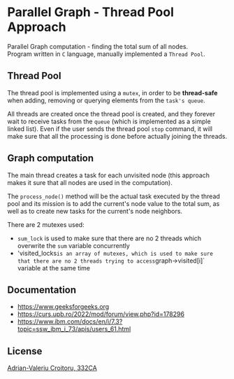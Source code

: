 # Parallel Graph - Thread Pool Approach

Parallel Graph computation - finding the total sum of all nodes.\
Program written in `C` language, manually implemented a `Thread Pool`.


## Thread Pool

The thread pool is implemented using a `mutex`, in order to be **thread-safe**
when adding, removing or querying elements from the `task's queue`.

All threads are created once the thread pool is created, and they forever wait
to receive tasks from the `queue` (which is implemented as a simple linked list).
Even if the user sends the thread pool `stop` command, it will make sure that all
the processing is done before actually joining the threads.


## Graph computation

The main thread creates a task for each unvisited node
(this approach makes it sure that all nodes are used in the computation).

The `process_node()` method will be the actual task executed by the thread pool
and its mission is to add the current's node value to the total sum, as well as
to create new tasks for the current's node neighbors.

There are 2 mutexes used:
* `sum_lock` is used to make sure that there are no 2 threads which
overwrite the `sum` variable concurrently
* 'visited_locks` is an array of mutexes, which is used to make sure that
there are no 2 threads trying to access `graph->visited[i]` variable at the same time

## Documentation

* https://www.geeksforgeeks.org
* https://curs.upb.ro/2022/mod/forum/view.php?id=178296
* https://www.ibm.com/docs/en/i/7.3?topic=ssw_ibm_i_73/apis/users_61.html

## License

[Adrian-Valeriu Croitoru, 332CA](https://github.com/adriancroitoru97)